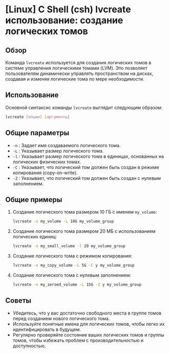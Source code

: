 # [Linux] C Shell (csh) lvcreate использование: создание логических томов

## Обзор
Команда `lvcreate` используется для создания логических томов в системе управления логическими томами (LVM). Это позволяет пользователям динамически управлять пространством на дисках, создавая и изменяя логические тома по мере необходимости.

## Использование
Основной синтаксис команды `lvcreate` выглядит следующим образом:

```bash
lvcreate [опции] [аргументы]
```

## Общие параметры
- `-n` : Задает имя создаваемого логического тома.
- `-L` : Указывает размер логического тома.
- `-l` : Указывает размер логического тома в единицах, основанных на логических физических томах.
- `-C` : Указывает, что логический том должен быть создан в режиме копирования (copy-on-write).
- `-Z` : Указывает, что логический том должен быть создан с нулевым заполнением.

## Общие примеры
1. Создание логического тома размером 10 ГБ с именем `my_volume`:
   ```bash
   lvcreate -n my_volume -L 10G my_volume_group
   ```

2. Создание логического тома размером 20 МБ с использованием логических единиц:
   ```bash
   lvcreate -n my_small_volume -l 20 my_volume_group
   ```

3. Создание логического тома с режимом копирования:
   ```bash
   lvcreate -n my_copy_volume -L 5G -C y my_volume_group
   ```

4. Создание логического тома с нулевым заполнением:
   ```bash
   lvcreate -n my_zeroed_volume -L 15G -Z y my_volume_group
   ```

## Советы
- Убедитесь, что у вас достаточно свободного места в группе томов перед созданием нового логического тома.
- Используйте понятные имена для логических томов, чтобы легко их идентифицировать в будущем.
- Регулярно проверяйте состояние ваших логических томов и группы томов, чтобы избежать проблем с производительностью и доступностью.